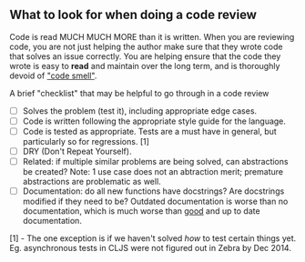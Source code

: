 What to look for when doing a code review
---

Code is read MUCH MUCH MORE than it is written. When you are reviewing code, you are not just helping the author make sure that they wrote code that solves an issue correctly. You are helping ensure that the code they wrote is easy to **read** and maintain over the long term, and is thoroughly devoid of ["code smell"](http://en.wikipedia.org/wiki/Code_smell).

A brief "checklist" that may be helpful to go through in a code review
 * [ ] Solves the problem (test it), including appropriate edge cases.
 * [ ] Code is written following the appropriate style guide for the language.
 * [ ] Code is tested as appropriate. Tests are a must have in general, but particularly so for regressions. [1]
 * [ ] DRY (Don't Repeat Yourself).
 * [ ] Related: if multiple similar problems are being solved, can abstractions be created? Note: 1 use case does not an abtraction merit; premature abstractions are problematic as well.
 * [ ] Documentation: do all new functions have docstrings? Are docstrings modified if they need to be? Outdated documentation is worse than no documentation, which is much worse than [good](https://github.com/onaio/ona-tech/blob/master/checklists/docs.md) and up to date documentation.

[1] - The one exception is if we haven't solved *how* to test certain things yet. Eg. asynchronous tests in CLJS were not figured out in Zebra by Dec 2014.
